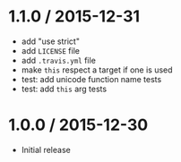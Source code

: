 
1.1.0 / 2015-12-31
==================

  * add "use strict"
  * add `LICENSE` file
  * add `.travis.yml` file
  * make `this` respect a target if one is used
  * test: add unicode function name tests
  * test: add `this` arg tests

1.0.0 / 2015-12-30
==================

  * Initial release

